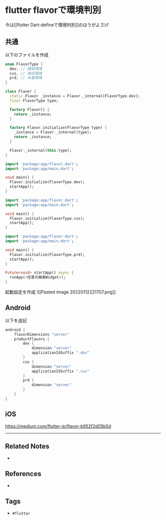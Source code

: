 # flutter flavorで環境判別
今は[[flutter Dart-defineで環境判別]]のほうがよさげ

## 共通
以下のファイルを作成
```dart:lib/flavor.dart
enum FlavorType {
  dev, // 開発環境
  cus, // 検収環境
  prd, // 本番環境
}

class Flavor {
  static Flavor _instance = Flavor._internal(FlavorType.dev);
  final FlavorType type;

  factory Flavor() {
    return _instance;
  }

  factory Flavor.initialize(FlavorType type) {
    _instance = Flavor._internal(type);
    return _instance;
  }

  Flavor._internal(this.type);
}

```

```dart:lib/main/main_dev.dart
import 'package:app/flavor.dart';
import 'package:app/main.dart';

void main() {
  Flavor.initialize(FlavorType.dev);
  startApp();
}
```

```dart:lib/main/main_cus.dart
import 'package:app/flavor.dart';
import 'package:app/main.dart';

void main() {
  Flavor.initialize(FlavorType.cus);
  startApp();
}
```

```dart:lib/main/main_prd.dart
import 'package:app/flavor.dart';
import 'package:app/main.dart';

void main() {
  Flavor.initialize(FlavorType.prd);
  startApp();
}
```

```dart:lib/main.dart
Future<void> startApp() async {
  runApp(<任意の画面Widget>);
}

```

起動設定を作成
![[Pasted image 20220112221707.png]]

## Android
以下を追記
```gradle:android/app/build.gradle
android {
    flavorDimensions "server"
    productFlavors {
        dev {
            dimension "server"
            applicationIdSuffix ".dev"
        }
        cus {
            dimension "server"
            applicationIdSuffix ".cus"
        }
        prd {
            dimension "server"
        }
    }
}
```


## iOS
https://medium.com/flutter-jp/flavor-b952f2d05b5d


---
## Related Notes
- 

## References
- 

## Tags
- `#flutter` 